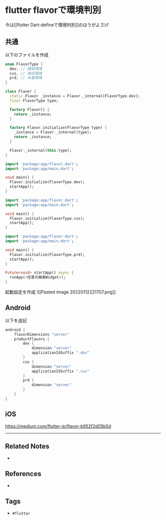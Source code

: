 # flutter flavorで環境判別
今は[[flutter Dart-defineで環境判別]]のほうがよさげ

## 共通
以下のファイルを作成
```dart:lib/flavor.dart
enum FlavorType {
  dev, // 開発環境
  cus, // 検収環境
  prd, // 本番環境
}

class Flavor {
  static Flavor _instance = Flavor._internal(FlavorType.dev);
  final FlavorType type;

  factory Flavor() {
    return _instance;
  }

  factory Flavor.initialize(FlavorType type) {
    _instance = Flavor._internal(type);
    return _instance;
  }

  Flavor._internal(this.type);
}

```

```dart:lib/main/main_dev.dart
import 'package:app/flavor.dart';
import 'package:app/main.dart';

void main() {
  Flavor.initialize(FlavorType.dev);
  startApp();
}
```

```dart:lib/main/main_cus.dart
import 'package:app/flavor.dart';
import 'package:app/main.dart';

void main() {
  Flavor.initialize(FlavorType.cus);
  startApp();
}
```

```dart:lib/main/main_prd.dart
import 'package:app/flavor.dart';
import 'package:app/main.dart';

void main() {
  Flavor.initialize(FlavorType.prd);
  startApp();
}
```

```dart:lib/main.dart
Future<void> startApp() async {
  runApp(<任意の画面Widget>);
}

```

起動設定を作成
![[Pasted image 20220112221707.png]]

## Android
以下を追記
```gradle:android/app/build.gradle
android {
    flavorDimensions "server"
    productFlavors {
        dev {
            dimension "server"
            applicationIdSuffix ".dev"
        }
        cus {
            dimension "server"
            applicationIdSuffix ".cus"
        }
        prd {
            dimension "server"
        }
    }
}
```


## iOS
https://medium.com/flutter-jp/flavor-b952f2d05b5d


---
## Related Notes
- 

## References
- 

## Tags
- `#flutter` 